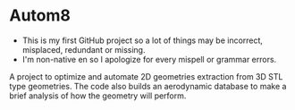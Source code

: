 # Autom8

- This is my first GitHub project so a lot of things may be incorrect, misplaced, redundant or missing.
- I'm non-native en so I apologize for every mispell or grammar errors.

A project to optimize and automate 2D geometries extraction from 3D STL type geometries.
The code also builds an aerodynamic database to make a brief analysis of how the geometry will perform.
